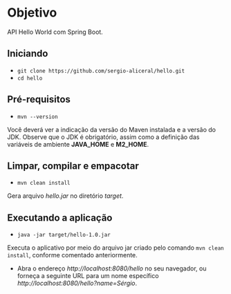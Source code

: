 # Objetivo
API Hello World com Spring Boot.

## Iniciando

- `git clone https://github.com/sergio-aliceral/hello.git`
- `cd hello`

## Pré-requisitos
- `mvn --version`<br>

Você deverá ver a indicação da versão do Maven instalada e a versão do JDK. Observe que o JDK é obrigatório, assim como a definição das variáveis de ambiente **JAVA_HOME** e **M2_HOME**.

## Limpar, compilar e empacotar
- `mvn clean install`<br>

Gera arquivo _hello.jar_ no diretório _target_.

## Executando a aplicação
- `java -jar target/hello-1.0.jar`<br>

Executa o aplicativo por meio do arquivo jar criado pelo comando `mvn clean install`, conforme comentado anteriormente.

- Abra o endereço _http://localhost:8080/hello_ no seu navegador, ou forneça a seguinte URL para um nome específico _http://localhost:8080/hello?name=Sérgio_.
